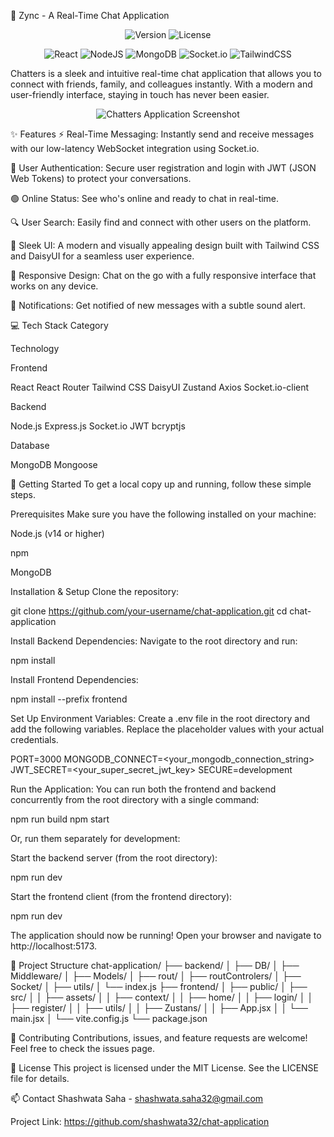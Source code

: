 💬 Zync - A Real-Time Chat Application
<p align="center">
<img src="https://img.shields.io/badge/version-1.0.0-blue?style=for-the-badge" alt="Version">
<img src="https://img.shields.io/badge/license-MIT-green?style=for-the-badge" alt="License">
</p>

<p align="center">
<img src="https://img.shields.io/badge/react-%2320232a.svg?style=for-the-badge&logo=react&logoColor=%2361DAFB" alt="React">
<img src="https://img.shields.io/badge/node.js-6DA55F?style=for-the-badge&logo=node.js&logoColor=white" alt="NodeJS">
<img src="https://img.shields.io/badge/MongoDB-%234ea94b.svg?style=for-the-badge&logo=mongodb&logoColor=white" alt="MongoDB">
<img src="https://img.shields.io/badge/Socket.io-black?style=for-the-badge&logo=socket.io&logoColor=white" alt="Socket.io">
<img src="https://img.shields.io/badge/tailwindcss-%2338B2AC.svg?style=for-the-badge&logo=tailwind-css&logoColor=white" alt="TailwindCSS">
</p>

Chatters is a sleek and intuitive real-time chat application that allows you to connect with friends, family, and colleagues instantly. With a modern and user-friendly interface, staying in touch has never been easier.

<p align="center">
<img src="https://placehold.co/800x400/334155/E2E8F0?text=Chatters+App+Screenshot" alt="Chatters Application Screenshot"/>
</p>

✨ Features
⚡ Real-Time Messaging: Instantly send and receive messages with our low-latency WebSocket integration using Socket.io.

🔐 User Authentication: Secure user registration and login with JWT (JSON Web Tokens) to protect your conversations.

🟢 Online Status: See who's online and ready to chat in real-time.

🔍 User Search: Easily find and connect with other users on the platform.

🎨 Sleek UI: A modern and visually appealing design built with Tailwind CSS and DaisyUI for a seamless user experience.

📱 Responsive Design: Chat on the go with a fully responsive interface that works on any device.

🔔 Notifications: Get notified of new messages with a subtle sound alert.

💻 Tech Stack
Category

Technology

Frontend

React React Router Tailwind CSS DaisyUI Zustand Axios Socket.io-client

Backend

Node.js Express.js Socket.io JWT bcryptjs

Database

MongoDB Mongoose

🚀 Getting Started
To get a local copy up and running, follow these simple steps.

Prerequisites
Make sure you have the following installed on your machine:

Node.js (v14 or higher)

npm

MongoDB

Installation & Setup
Clone the repository:

git clone https://github.com/your-username/chat-application.git
cd chat-application

Install Backend Dependencies:
Navigate to the root directory and run:

npm install

Install Frontend Dependencies:

npm install --prefix frontend

Set Up Environment Variables:
Create a .env file in the root directory and add the following variables. Replace the placeholder values with your actual credentials.

PORT=3000
MONGODB_CONNECT=<your_mongodb_connection_string>
JWT_SECRET=<your_super_secret_jwt_key>
SECURE=development

Run the Application:
You can run both the frontend and backend concurrently from the root directory with a single command:

npm run build
npm start

Or, run them separately for development:

Start the backend server (from the root directory):

npm run dev

Start the frontend client (from the frontend directory):

npm run dev

The application should now be running! Open your browser and navigate to http://localhost:5173.

📂 Project Structure
chat-application/
├── backend/
│   ├── DB/
│   ├── Middleware/
│   ├── Models/
│   ├── rout/
│   ├── routControlers/
│   ├── Socket/
│   ├── utils/
│   └── index.js
├── frontend/
│   ├── public/
│   ├── src/
│   │   ├── assets/
│   │   ├── context/
│   │   ├── home/
│   │   ├── login/
│   │   ├── register/
│   │   ├── utils/
│   │   ├── Zustans/
│   │   ├── App.jsx
│   │   └── main.jsx
│   └── vite.config.js
└── package.json

🤝 Contributing
Contributions, issues, and feature requests are welcome! Feel free to check the issues page.

📝 License
This project is licensed under the MIT License. See the LICENSE file for details.

📫 Contact
Shashwata Saha - shashwata.saha32@gmail.com

Project Link: https://github.com/shashwata32/chat-application